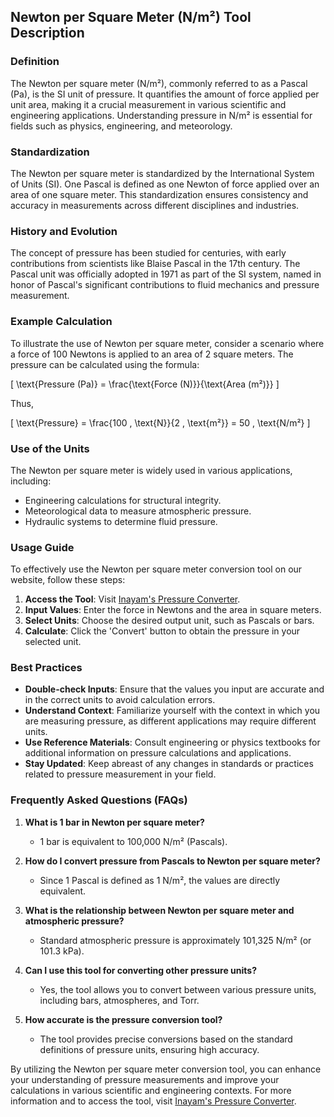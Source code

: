 ## Newton per Square Meter (N/m²) Tool Description

### Definition
The Newton per square meter (N/m²), commonly referred to as a Pascal (Pa), is the SI unit of pressure. It quantifies the amount of force applied per unit area, making it a crucial measurement in various scientific and engineering applications. Understanding pressure in N/m² is essential for fields such as physics, engineering, and meteorology.

### Standardization
The Newton per square meter is standardized by the International System of Units (SI). One Pascal is defined as one Newton of force applied over an area of one square meter. This standardization ensures consistency and accuracy in measurements across different disciplines and industries.

### History and Evolution
The concept of pressure has been studied for centuries, with early contributions from scientists like Blaise Pascal in the 17th century. The Pascal unit was officially adopted in 1971 as part of the SI system, named in honor of Pascal's significant contributions to fluid mechanics and pressure measurement.

### Example Calculation
To illustrate the use of Newton per square meter, consider a scenario where a force of 100 Newtons is applied to an area of 2 square meters. The pressure can be calculated using the formula:

\[ \text{Pressure (Pa)} = \frac{\text{Force (N)}}{\text{Area (m²)}} \]

Thus, 

\[ \text{Pressure} = \frac{100 \, \text{N}}{2 \, \text{m²}} = 50 \, \text{N/m²} \]

### Use of the Units
The Newton per square meter is widely used in various applications, including:
- Engineering calculations for structural integrity.
- Meteorological data to measure atmospheric pressure.
- Hydraulic systems to determine fluid pressure.

### Usage Guide
To effectively use the Newton per square meter conversion tool on our website, follow these steps:
1. **Access the Tool**: Visit [Inayam's Pressure Converter](https://www.inayam.co/unit-converter/pressure).
2. **Input Values**: Enter the force in Newtons and the area in square meters.
3. **Select Units**: Choose the desired output unit, such as Pascals or bars.
4. **Calculate**: Click the 'Convert' button to obtain the pressure in your selected unit.

### Best Practices
- **Double-check Inputs**: Ensure that the values you input are accurate and in the correct units to avoid calculation errors.
- **Understand Context**: Familiarize yourself with the context in which you are measuring pressure, as different applications may require different units.
- **Use Reference Materials**: Consult engineering or physics textbooks for additional information on pressure calculations and applications.
- **Stay Updated**: Keep abreast of any changes in standards or practices related to pressure measurement in your field.

### Frequently Asked Questions (FAQs)

1. **What is 1 bar in Newton per square meter?**
   - 1 bar is equivalent to 100,000 N/m² (Pascals).

2. **How do I convert pressure from Pascals to Newton per square meter?**
   - Since 1 Pascal is defined as 1 N/m², the values are directly equivalent.

3. **What is the relationship between Newton per square meter and atmospheric pressure?**
   - Standard atmospheric pressure is approximately 101,325 N/m² (or 101.3 kPa).

4. **Can I use this tool for converting other pressure units?**
   - Yes, the tool allows you to convert between various pressure units, including bars, atmospheres, and Torr.

5. **How accurate is the pressure conversion tool?**
   - The tool provides precise conversions based on the standard definitions of pressure units, ensuring high accuracy.

By utilizing the Newton per square meter conversion tool, you can enhance your understanding of pressure measurements and improve your calculations in various scientific and engineering contexts. For more information and to access the tool, visit [Inayam's Pressure Converter](https://www.inayam.co/unit-converter/pressure).